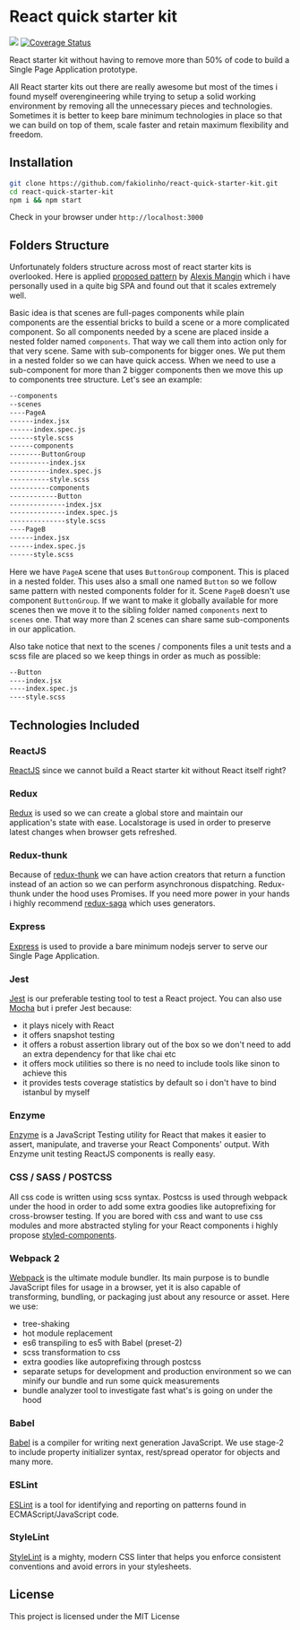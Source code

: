 # React quick starter kit

![](https://travis-ci.org/fakiolinho/react-quick-starter-kit.svg?branch=master) [![Coverage Status](https://coveralls.io/repos/github/fakiolinho/react-quick-starter-kit/badge.svg?branch=master)](https://coveralls.io/github/fakiolinho/react-quick-starter-kit?branch=master)

React starter kit without having to remove more than 50% of code to build a Single Page Application prototype.

All React starter kits out there are really awesome but most of the times i found myself overengineering while trying to setup a solid working environment by removing all the unnecessary pieces and technologies. Sometimes it is better to keep bare minimum technologies in place so that we can build on top of them, scale faster and retain maximum flexibility and freedom.

## Installation

```bash
git clone https://github.com/fakiolinho/react-quick-starter-kit.git
cd react-quick-starter-kit
npm i && npm start
```

Check in your browser under `http://localhost:3000`

## Folders Structure

Unfortunately folders structure across most of react starter kits is overlooked. Here is applied [proposed pattern](https://medium.com/@alexmngn/how-to-better-organize-your-react-applications-2fd3ea1920f1) by [Alexis Mangin](http://www.alexismangin.com/) which i have personally used in a quite big SPA and found out that it scales extremely well.

Basic idea is that scenes are full-pages components while plain components are the essential bricks to build a scene or a more complicated component. So all components needed by a scene are placed inside a nested folder named `components`. That way we call them into action only for that very scene. Same with sub-components for bigger ones. We put them in a nested folder so we can have quick access. When we need to use a sub-component for more than 2 bigger components then we move this up to components tree structure. Let's see an example:

```bash
--components
--scenes
----PageA
------index.jsx
------index.spec.js
------style.scss
------components
--------ButtonGroup
----------index.jsx
----------index.spec.js
----------style.scss
----------components
------------Button
--------------index.jsx
--------------index.spec.js
--------------style.scss
----PageB
------index.jsx
------index.spec.js
------style.scss
```

Here we have `PageA` scene that uses `ButtonGroup` component. This is placed in a nested folder. This uses also a small one named `Button` so we follow same pattern with nested components folder for it. Scene `PageB` doesn't use component `ButtonGroup`. If we want to make it globally available for more scenes then we move it to the sibling folder named `components` next to `scenes` one. That way more than 2 scenes can share same sub-components in our application.

Also take notice that next to the scenes / components files a unit tests and a scss file are placed so we keep things in order as much as possible:

```bash
--Button
----index.jsx
----index.spec.js
----style.scss
```


## Technologies Included

### ReactJS

[ReactJS](https://facebook.github.io/react/) since we cannot build a React starter kit without React itself right?

### Redux

[Redux](https://github.com/reactjs/redux) is used so we can create a global store and maintain our application's state with ease. Localstorage is used in order to preserve latest changes when browser gets refreshed.

### Redux-thunk

Because of [redux-thunk](https://github.com/gaearon/redux-thunk) we can have action creators that return a function instead of an action so we can perform asynchronous dispatching. Redux-thunk under the hood uses Promises. If you need more power in your hands i highly recommend [redux-saga](https://github.com/redux-saga/redux-saga) which uses generators.

### Express

[Express](http://expressjs.com/) is used to provide a bare minimum nodejs server to serve our Single Page Application.

### Jest

[Jest](https://facebook.github.io/jest/) is our preferable testing tool to test a React project. You can also use [Mocha](https://mochajs.org/) but i prefer Jest because:

- it plays nicely with React
- it offers snapshot testing
- it offers a robust assertion library out of the box so we don't need to add an extra dependency for that like chai etc
- it offers mock utilities so there is no need to include tools like sinon to achieve this
- it provides tests coverage statistics by default so i don't have to bind istanbul by myself

### Enzyme

[Enzyme](https://github.com/airbnb/enzyme) is a JavaScript Testing utility for React that makes it easier to assert, manipulate, and traverse your React Components' output. With Enzyme unit testing ReactJS components is really easy.

### CSS / SASS / POSTCSS

All css code is written using scss syntax. Postcss is used through webpack under the hood in order to add some extra goodies like autoprefixing for cross-browser testing. If you are bored with css and want to use css modules and more abstracted styling for your React components i highly propose [styled-components](https://styled-components.com/).

### Webpack 2

[Webpack](https://webpack.js.org/) is the ultimate module bundler. Its main purpose is to bundle JavaScript files for usage in a browser, yet it is also capable of transforming, bundling, or packaging just about any resource or asset. Here we use:

- tree-shaking
- hot module replacement
- es6 transpiling to es5 with Babel (preset-2)
- scss transformation to css
- extra goodies like autoprefixing through postcss
- separate setups for development and production environment so we can minify our bundle and run some quick measurements
- bundle analyzer tool to investigate fast what's is going on under the hood

### Babel

[Babel](https://babeljs.io/) is a compiler for writing next generation JavaScript. We use stage-2 to include property initializer syntax, rest/spread operator for objects and many more.

### ESLint

[ESLint](http://eslint.org/) is a tool for identifying and reporting on patterns found in ECMAScript/JavaScript code.

### StyleLint

[StyleLint](https://stylelint.io/) is a mighty, modern CSS linter that helps you enforce consistent conventions and avoid errors in your stylesheets.

## License

This project is licensed under the MIT License